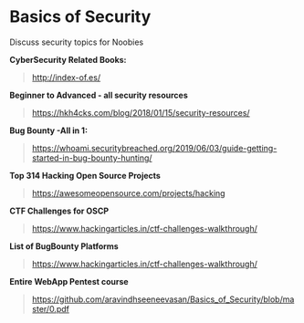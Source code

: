 # Basics of Security
Discuss security topics for Noobies

**CyberSecurity Related Books:**
> http://index-of.es/

**Beginner to Advanced - all security resources**
> https://hkh4cks.com/blog/2018/01/15/security-resources/

**Bug Bounty -All in 1:**
> https://whoami.securitybreached.org/2019/06/03/guide-getting-started-in-bug-bounty-hunting/

**Top 314 Hacking Open Source Projects**
> https://awesomeopensource.com/projects/hacking

**CTF Challenges for OSCP**
> https://www.hackingarticles.in/ctf-challenges-walkthrough/

**List of BugBounty Platforms**
> https://www.hackingarticles.in/ctf-challenges-walkthrough/

**Entire WebApp Pentest course**
> https://github.com/aravindhseeneevasan/Basics_of_Security/blob/master/0.pdf



